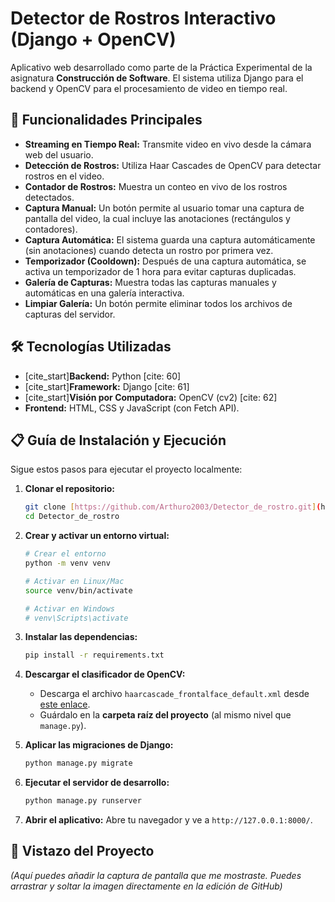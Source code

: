 # Detector de Rostros Interactivo (Django + OpenCV)

Aplicativo web desarrollado como parte de la Práctica Experimental de la asignatura **Construcción de Software**. El sistema utiliza Django para el backend y OpenCV para el procesamiento de video en tiempo real.

## 🚀 Funcionalidades Principales

* **Streaming en Tiempo Real:** Transmite video en vivo desde la cámara web del usuario.
* **Detección de Rostros:** Utiliza Haar Cascades de OpenCV para detectar rostros en el video.
* **Contador de Rostros:** Muestra un conteo en vivo de los rostros detectados.
* **Captura Manual:** Un botón permite al usuario tomar una captura de pantalla del video, la cual incluye las anotaciones (rectángulos y contadores).
* **Captura Automática:** El sistema guarda una captura automáticamente (sin anotaciones) cuando detecta un rostro por primera vez.
* **Temporizador (Cooldown):** Después de una captura automática, se activa un temporizador de 1 hora para evitar capturas duplicadas.
* **Galería de Capturas:** Muestra todas las capturas manuales y automáticas en una galería interactiva.
* **Limpiar Galería:** Un botón permite eliminar todos los archivos de capturas del servidor.

## 🛠️ Tecnologías Utilizadas

* [cite_start]**Backend:** Python [cite: 60]
* [cite_start]**Framework:** Django [cite: 61]
* [cite_start]**Visión por Computadora:** OpenCV (cv2) [cite: 62]
* **Frontend:** HTML, CSS y JavaScript (con Fetch API).

## 📋 Guía de Instalación y Ejecución

Sigue estos pasos para ejecutar el proyecto localmente:

1.  **Clonar el repositorio:**
    ```bash
    git clone [https://github.com/Arthuro2003/Detector_de_rostro.git](https://github.com/Arthuro2003/Detector_de_rostro.git)
    cd Detector_de_rostro
    ```

2.  **Crear y activar un entorno virtual:**
    ```bash
    # Crear el entorno
    python -m venv venv
    
    # Activar en Linux/Mac
    source venv/bin/activate
    
    # Activar en Windows
    # venv\Scripts\activate
    ```

3.  **Instalar las dependencias:**
    ```bash
    pip install -r requirements.txt
    ```

4.  **Descargar el clasificador de OpenCV:**
    * Descarga el archivo `haarcascade_frontalface_default.xml` desde [este enlace](https://raw.githubusercontent.com/opencv/opencv/master/data/haarcascades/haarcascade_frontalface_default.xml).
    * Guárdalo en la **carpeta raíz del proyecto** (al mismo nivel que `manage.py`).

5.  **Aplicar las migraciones de Django:**
    ```bash
    python manage.py migrate
    ```

6.  **Ejecutar el servidor de desarrollo:**
    ```bash
    python manage.py runserver
    ```

7.  **Abrir el aplicativo:**
    Abre tu navegador y ve a `http://127.0.0.1:8000/`.

## 📸 Vistazo del Proyecto

*(Aquí puedes añadir la captura de pantalla que me mostraste. Puedes arrastrar y soltar la imagen directamente en la edición de GitHub)*

